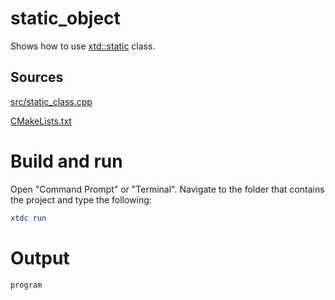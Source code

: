# static_object

Shows how to use [xtd::static](../../../../src/xtd.core/include/xtd/static.h) class.

## Sources

[src/static_class.cpp](src/static_object.cpp)

[CMakeLists.txt](CMakeLists.txt)

# Build and run

Open "Command Prompt" or "Terminal". Navigate to the folder that contains the project and type the following:

```cmake
xtdc run
```

# Output

```
program
```
